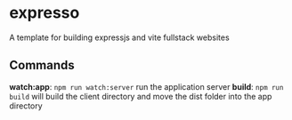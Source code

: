 # expresso

A template for building expressjs and vite fullstack websites

## Commands

**watch:app**: `npm run watch:server` run the application server
**build**: `npm run build` will build the client directory and move the dist folder into the app directory
